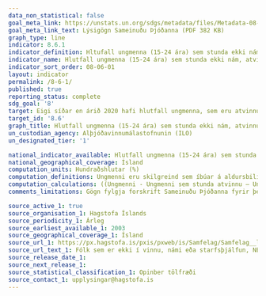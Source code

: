 ```yaml
---
data_non_statistical: false
goal_meta_link: https://unstats.un.org/sdgs/metadata/files/Metadata-08-06-01.pdf
goal_meta_link_text: Lýsigögn Sameinuðu Þjóðanna (PDF 382 KB)
graph_type: line
indicator: 8.6.1
indicator_definition: Hltufall ungmenna (15-24 ára) sem stunda ekki nám, atvinnu eða eru í starfsþjálfun, einnig þekkt sem "NEET hlutfall", táknar fjölda ungmenna sem ekki stunda nám, atvinnu né eru í starfsþjálfun sem hlutfall af heildarfjölda ungmenna.
indicator_name: Hlutfall ungmenna (15-24 ára) sem stunda ekki nám, atvinnu eða eru í starfsþjálfun.
indicator_sort_order: 08-06-01
layout: indicator
permalink: /8-6-1/
published: true
reporting_status: complete
sdg_goal: '8'
target: Eigi síðar en árið 2020 hafi hlutfall ungmenna, sem eru atvinnulaus, stunda ekki nám eða þjálfun, lækkað verulega.
target_id: '8.6'
graph_title: Hlutfall ungmenna (15-24 ára) sem stunda ekki nám, atvinnu eða eru í starfsþjálfun.
un_custodian_agency: Alþjóðavinnumálastofnunin (ILO)
un_designated_tier: '1'

national_indicator_available: Hlutfall ungmenna (15-24 ára) sem stunda ekki nám, atvinnu eða eru í starfsþjálfun.
national_geographical_coverage: Ísland
computation_units: Hundraðshlutar (%)
computation_definitions: Ungmenni eru skilgreind sem íbúar á aldursbilinu 16-24 ára.
computation_calculations: ((Ungmenni - Ungmenni sem stunda atvinnu – Ungmenni sem stunda ekki atvinnu en stunda nám eða starfsþjálfun) / Ungmenni) * 100
comments_limitations: Gögn fylgja forskrift Sameinuðu Þjóðanna fyrir þennan mælikvarða. Þessi mælikvarði var fundinn í samstarfi við sérfræðinga á þessu sviði.

source_active_1: true
source_organisation_1: Hagstofa Íslands
source_periodicity_1: Árleg
source_earliest_available_1: 2003
source_geographical_coverage_1: Ísland
source_url_1: https://px.hagstofa.is/pxis/pxweb/is/Samfelag/Samfelag__lifskjor__0_felagsvisar__3_atvinnuvidd/FEL04015a.px
source_url_text_1: Fólk sem er ekki í vinnu, námi eða starfsþjálfun, NEET eftir kyni og aldri 2003-2018
source_release_date_1:
source_next_release_1:
source_statistical_classification_1: Opinber tölfræði
source_contact_1: upplysingar@hagstofa.is
---
```

